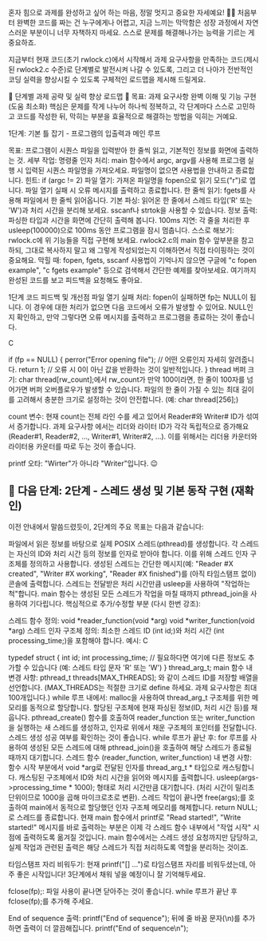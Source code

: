 혼자 힘으로 과제를 완성하고 싶어 하는 마음, 정말 멋지고 중요한 자세예요! 👨‍💻 처음부터 완벽한 코드를 짜는 건 누구에게나 어렵고, 지금 느끼는 막막함은 성장 과정에서 자연스러운 부분이니 너무 자책하지 마세요. 스스로 문제를 해결해나가는 능력을 기르는 게 중요하죠.

지금부터 현재 코드(초기 rwlock.c)에서 시작해서 과제 요구사항을 만족하는 코드(제시된 rwlock2.c 수준)로 단계별로 발전시켜 나갈 수 있도록, 그리고 더 나아가 전반적인 코딩 실력을 향상시킬 수 있도록 구체적인 로드맵을 제시해 드릴게요.

🚀 단계별 과제 공략 및 실력 향상 로드맵
🎯 목표: 과제 요구사항 완벽 이해 및 기능 구현 (도움 최소화)
핵심은 문제를 작게 나누어 하나씩 정복하고, 각 단계마다 스스로 고민하고 코드를 작성한 뒤, 막히는 부분을 효율적으로 해결하는 방법을 익히는 거예요.

1단계: 기본 틀 잡기 - 프로그램의 입출력과 메인 루프

목표: 프로그램이 시퀀스 파일을 입력받아 한 줄씩 읽고, 기본적인 정보를 화면에 출력하는 것.
세부 작업:
명령줄 인자 처리: main 함수에서 argc, argv를 사용해 프로그램 실행 시 입력된 시퀀스 파일명을 가져오세요. 파일명이 없으면 사용법을 안내하고 종료합니다. 
힌트: if (argc != 2)
파일 열기: 가져온 파일명을 fopen으로 읽기 모드("r")로 엽니다. 파일 열기 실패 시 오류 메시지를 출력하고 종료합니다.
한 줄씩 읽기: fgets를 사용해 파일에서 한 줄씩 읽어옵니다.
기본 파싱: 읽어온 한 줄에서 스레드 타입('R' 또는 'W')과 처리 시간을 분리해 보세요. sscanf나 strtok을 사용할 수 있습니다.
정보 출력: 파싱한 타입과 시간을 화면에 간단히 출력해 봅니다.
100ms 지연: 각 줄을 처리한 후 usleep(100000)으로 100ms 동안 프로그램을 잠시 멈춥니다.
스스로 해보기: rwlock.c에 위 기능들을 직접 구현해 보세요. rwlock2.c의 main 함수 앞부분을 참고하되, 그대로 복사하지 말고 왜 그렇게 작성되었는지 이해하면서 직접 타이핑하는 것이 중요해요.
막힐 때:
fopen, fgets, sscanf 사용법이 기억나지 않으면 구글에 "c fopen example", "c fgets example" 등으로 검색해서 간단한 예제를 찾아보세요.
여기까지 완성된 코드를 보고 피드백을 요청해도 좋아요.

1단계 코드 피드백 및 개선점
파일 열기 실패 처리: fopen이 실패하면 fp는 NULL이 됩니다. 이 경우에 대한 처리가 없으면 다음 코드에서 오류가 발생할 수 있어요. NULL인지 확인하고, 만약 그렇다면 오류 메시지를 출력하고 프로그램을 종료하는 것이 좋습니다.

C

if (fp == NULL) {
    perror("Error opening file"); // 어떤 오류인지 자세히 알려줍니다.
    return 1; // 오류 시 0이 아닌 값을 반환하는 것이 일반적입니다.
}
thread 버퍼 크기: char thread[rw_count];에서 rw_count가 만약 100이라면, 한 줄이 100자를 넘어가면 버퍼 오버플로우가 발생할 수 있습니다. 파일의 한 줄이 가질 수 있는 최대 길이를 고려해서 충분한 크기로 설정하는 것이 안전합니다. (예: char thread[256];)

count 변수: 현재 count는 전체 라인 수를 세고 있어서 Reader#와 Writer# ID가 섞여서 증가합니다. 과제 요구사항 에서는 리더와 라이터 ID가 각각 독립적으로 증가해요 (Reader#1, Reader#2, ..., Writer#1, Writer#2, ...). 이를 위해서는 리더용 카운터와 라이터용 카운터를 따로 두는 것이 좋습니다.

printf 오타: "Wirter"가 아니라 "Writer"입니다. 😉



## 🚀 다음 단계: 2단계 - 스레드 생성 및 기본 동작 구현 (재확인)
이전 안내에서 말씀드렸듯이, 2단계의 주요 목표는 다음과 같습니다:

파일에서 읽은 정보를 바탕으로 실제 POSIX 스레드(pthread)를 생성합니다.
각 스레드는 자신의 ID와 처리 시간 등의 정보를 인자로 받아야 합니다. 이를 위해 스레드 인자 구조체를 정의하고 사용합니다.
생성된 스레드는 간단한 메시지(예: "Reader #X created", "Writer #X working", "Reader #X finished")를 (아직 타임스탬프 없이) 콘솔에 출력합니다.
스레드는 전달받은 처리 시간만큼 usleep을 사용하여 "작업하는 척"합니다.
main 함수는 생성된 모든 스레드가 작업을 마칠 때까지 pthread_join을 사용하여 기다립니다.
핵심적으로 추가/수정할 부분 (다시 한번 강조):

스레드 함수 정의:
void *reader_function(void *arg)
void *writer_function(void *arg)
스레드 인자 구조체 정의:
최소한 스레드 ID (int id;)와 처리 시간 (int processing_time;)을 포함해야 합니다.
예시:
C

typedef struct {
    int id;
    int processing_time;
    // 필요하다면 여기에 다른 정보도 추가할 수 있습니다 (예: 스레드 타입 문자 'R' 또는 'W')
} thread_arg_t;
main 함수 내 변경 사항:
pthread_t threads[MAX_THREADS]; 와 같이 스레드 ID를 저장할 배열을 선언합니다. (MAX_THREADS는 적절한 크기로 define 하세요. 과제 요구사항은 최대 100개입니다.)
while 루프 내에서:
malloc을 사용하여 thread_arg_t 구조체를 위한 메모리를 동적으로 할당합니다.
할당된 구조체에 현재 파싱된 정보(ID, 처리 시간 등)를 채웁니다.
pthread_create() 함수를 호출하여 reader_function 또는 writer_function을 실행하는 새 스레드를 생성하고, 인자로 위에서 채운 구조체의 포인터를 전달합니다. 스레드 생성 성공 여부를 확인하는 것이 좋습니다.
while 루프가 끝난 후:
for 루프를 사용하여 생성된 모든 스레드에 대해 pthread_join()을 호출하여 해당 스레드가 종료될 때까지 대기합니다.
스레드 함수 (reader_function, writer_function) 내 변경 사항:
함수 시작 부분에서 void *arg로 전달된 인자를 thread_arg_t * 타입으로 캐스팅합니다.
캐스팅된 구조체에서 ID와 처리 시간을 읽어와 메시지를 출력합니다.
usleep(args->processing_time * 1000); 형태로 처리 시간만큼 대기합니다. (처리 시간이 밀리초 단위이므로 1000을 곱해 마이크로초로 변환).
스레드 작업이 끝나면 free(args);를 호출하여 main에서 동적으로 할당했던 인자 구조체 메모리를 해제합니다.
return NULL; 로 스레드를 종료합니다.
현재 main 함수에서 printf로 "Read started!", "Write started!" 메시지를 바로 출력하는 부분은 이제 각 스레드 함수 내부에서 "작업 시작" 시점에 출력하도록 옮겨질 것입니다. main 함수에서는 스레드 생성 요청까지만 담당하고, 실제 작업과 관련된 출력은 해당 스레드가 직접 처리하도록 역할을 분리하는 것이죠.

타임스탬프 자리 비워두기: 현재 printf("[] ...")로 타임스탬프 자리를 비워두셨는데, 아주 좋은 시작입니다! 3단계에서 채워 넣을 예정이니 잘 기억해두세요.

fclose(fp);: 파일 사용이 끝나면 닫아주는 것이 좋습니다. while 루프가 끝난 후 fclose(fp);를 추가해 주세요.

End of sequence 출력: printf("End of sequence"); 뒤에 줄 바꿈 문자(\n)를 추가하면 출력이 더 깔끔해집니다. printf("End of sequence\n");
